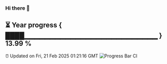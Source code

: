 ### Hi there 👋
⏳ Year progress { ████▁▁▁▁▁▁▁▁▁▁▁▁▁▁▁▁▁▁▁▁▁▁▁▁▁▁ } 13.99 %
---
⏰ Updated on Fri, 21 Feb 2025 01:21:16 GMT
![Progress Bar CI](https://github.com/liununu/liununu/workflows/Progress%20Bar%20CI/badge.svg)
